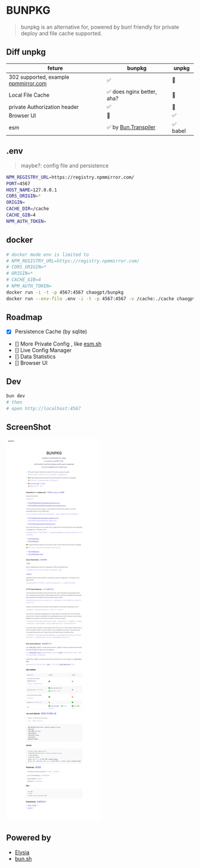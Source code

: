 # BUNPKG

> bunpkg is an alternative for, powered by bun! friendly for private deploy and file cache supported.

## Diff unpkg

| feture                                                                                          | bunpkg                                                                 | unpkg    |
| ----------------------------------------------------------------------------------------------- | ---------------------------------------------------------------------- | -------- |
| 302 supported, example [npmmirror.com](https://registry.npmmirror.com/react/-/react-18.2.0.tgz) | ✅                                                                     | 🚫       |
| Local File Cache                                                                                | ✅ does nginx better, aha?                                             | 🚫       |
| private Authorization header                                                                    | ✅                                                                     | 🚫       |
| Browser UI                                                                                      | 🚫                                                                     | ✅       |
| esm                                                                                             | ✅ by [Bun.Transpiler](https://bun.sh/docs/api/transpiler#scanimports) | ✅ babel |

## .env

> maybe?: config file and persistence

```bash
NPM_REGISTRY_URL=https://registry.npmmirror.com/
PORT=4567
HOST_NAME=127.0.0.1
CORS_ORIGIN=*
ORIGIN=
CACHE_DIR=/cache
CACHE_GIB=4
NPM_AUTH_TOKEN=
```

## docker

```bash
# docker mode env is limited to
# NPM_REGISTRY_URL=https://registry.npmmirror.com/
# CORS_ORIGIN=*
# ORIGIN=*
# CACHE_GIB=4
# NPM_AUTH_TOKEN=
docker run -i -t -p 4567:4567 chaogpt/bunpkg
docker run --env-file .env -i -t -p 4567:4567 -v /cache:./cache chaogpt/bunpkg
```

## Roadmap

- [x] Persistence Cache (by sqlite)
- [] More Private Config , like [esm.sh](https://github.com/esm-dev/esm.sh/blob/main/config.example.jsonc)
- [] Live Config Manager
- [] Data Statistics
- [] Browser UI

## Dev

```bash
bun dev
# then
# open http://localhost:4567
```

## ScreenShot

![bunpkg](./bunpkg.png)

## Powered by

- [Elysia](https://elysiajs.com/)
- [bun.sh](https://bun.sh/)
